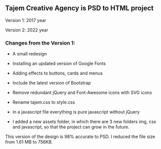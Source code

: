 ## Tajem Creative Agency is PSD to HTML project

Version 1: 2017 year

Version 2: 2022 year 

### Changes from the Version 1:

- A small redesign

- Installing an updated version of Google Fonts

- Аdding effects to buttons, cards and menus

- Include the latest version of Bootstrap

- Remove redundant jQuery and Font-Awesome icons with SVG icons

- Rename tajem.css to style.css

- In  а javascript file everything is pure javascript without jQuery

- I added a new assets folder, in which there are 3 new folders img, css and javascript, 
so that the project can grow in the future.

This version of the design is 98% accurate to PSD. I reduced the file size from 1.61 MB to 756KB.